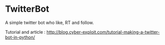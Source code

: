 # TwitterBot
A simple twitter bot who like, RT and follow.


Tutorial and article : http://blog.cyber-exploit.com/tutorial-making-a-twitter-bot-in-python/
